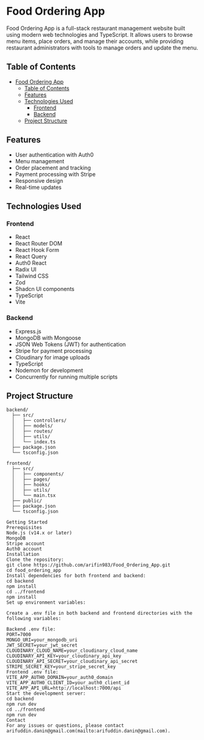 # Food Ordering App

Food Ordering App is a full-stack restaurant management website built using modern web technologies and TypeScript. It allows users to browse menu items, place orders, and manage their accounts, while providing restaurant administrators with tools to manage orders and update the menu.

## Table of Contents

- [Food Ordering App](#food-ordering-app)
  - [Table of Contents](#table-of-contents)
  - [Features](#features)
  - [Technologies Used](#technologies-used)
    - [Frontend](#frontend)
    - [Backend](#backend)
  - [Project Structure](#project-structure)

## Features

- User authentication with Auth0
- Menu management
- Order placement and tracking
- Payment processing with Stripe
- Responsive design
- Real-time updates

## Technologies Used

### Frontend

- React
- React Router DOM
- React Hook Form
- React Query
- Auth0 React
- Radix UI
- Tailwind CSS
- Zod
- Shadcn UI components
- TypeScript
- Vite

### Backend

- Express.js
- MongoDB with Mongoose
- JSON Web Tokens (JWT) for authentication
- Stripe for payment processing
- Cloudinary for image uploads
- TypeScript
- Nodemon for development
- Concurrently for running multiple scripts

## Project Structure

```plaintext
backend/
  ├── src/
  │   ├── controllers/
  │   ├── models/
  │   ├── routes/
  │   ├── utils/
  │   └── index.ts
  ├── package.json
  └── tsconfig.json

frontend/
  ├── src/
  │   ├── components/
  │   ├── pages/
  │   ├── hooks/
  │   ├── utils/
  │   └── main.tsx
  ├── public/
  ├── package.json
  └── tsconfig.json

Getting Started
Prerequisites
Node.js (v14.x or later)
MongoDB
Stripe account
Auth0 account
Installation
Clone the repository:
git clone https://github.com/arifin983/Food_Ordering_App.git
cd food_ordering_app
Install dependencies for both frontend and backend:
cd backend
npm install
cd ../frontend
npm install
Set up environment variables:

Create a .env file in both backend and frontend directories with the following variables:

Backend .env file:
PORT=7000
MONGO_URI=your_mongodb_uri
JWT_SECRET=your_jwt_secret
CLOUDINARY_CLOUD_NAME=your_cloudinary_cloud_name
CLOUDINARY_API_KEY=your_cloudinary_api_key
CLOUDINARY_API_SECRET=your_cloudinary_api_secret
STRIPE_SECRET_KEY=your_stripe_secret_key
Frontend .env file:
VITE_APP_AUTH0_DOMAIN=your_auth0_domain
VITE_APP_AUTH0_CLIENT_ID=your_auth0_client_id
VITE_APP_API_URL=http://localhost:7000/api
Start the development server:
cd backend
npm run dev
cd ../frontend
npm run dev
Contact
For any issues or questions, please contact arifuddin.danin@gmail.com(mailto:arifuddin.danin@gmail.com).
